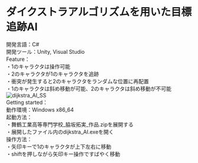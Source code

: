 # ダイクストラアルゴリズムを用いた目標追跡AI  
開発言語：C#  
開発ツール：Unity, Visual Studio  
Feature：  
・1のキャラクタは操作可能    
・2のキャラクタが1のキャラクタを追跡  
・衝突が発生すると2のキャラクタをランダムな位置に再配置  
・1のキャラクタは斜め移動が可能、2のキャラクタは斜め移動が不可能  
![dijkstra_AI_SS](https://user-images.githubusercontent.com/84891390/120138449-7b12e300-c211-11eb-9c37-87ccadb5d029.png)  
Getting started：  
  動作環境：Windows x86_64  
  起動方法：  
  ・舞鶴工業高等専門学校_脇坂拓実_作品.zipを展開する   
  ・展開したファイル内のdijkstra_AI.exeを開く  
  操作方法：  
  ・矢印キーで1のキャラクタが上下左右に移動  
  ・shiftを押しながら矢印キー操作ですばやく移動  
  





